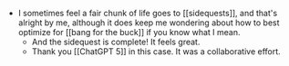 - I sometimes feel a fair chunk of life goes to [[sidequests]], and that's alright by me, although it does keep me wondering about how to best optimize for [[bang for the buck]] if you know what I mean.
    - And the sidequest is complete! It feels great.
    - Thank you [[ChatGPT 5]] in this case. It was a collaborative effort.
